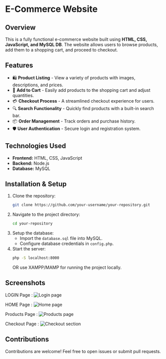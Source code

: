 # E-Commerce Website

## Overview
This is a fully functional e-commerce website built using **HTML, CSS, JavaScript, and MySQL DB**. The website allows users to browse products, add them to a shopping cart, and proceed to checkout.

## Features
- 🛍️ **Product Listing** - View a variety of products with images, descriptions, and prices.
- 🛒 **Add to Cart** - Easily add products to the shopping cart and adjust quantities.
- 💳 **Checkout Process** - A streamlined checkout experience for users.
- 🔍 **Search Functionality** - Quickly find products with a built-in search bar.
- 📦 **Order Management** - Track orders and purchase history.
- 🛡️ **User Authentication** - Secure login and registration system.

## Technologies Used
- **Frontend:** HTML, CSS, JavaScript
- **Backend:** Node.js
- **Database:** MySQL

## Installation & Setup
1. Clone the repository:
   ```bash
   git clone https://github.com/your-username/your-repository.git
   ```
2. Navigate to the project directory:
   ```bash
   cd your-repository
   ```
3. Setup the database:
   - Import the `database.sql` file into MySQL.
   - Configure database credentials in `config.php`.
4. Start the server:
   ```bash
   php -S localhost:8000
   ```
   OR use XAMPP/MAMP for running the project locally.

## Screenshots
LOGIN Page :
![Login page](https://github.com/user-attachments/assets/c9479079-f431-4634-921c-1687979c8a37)


HOME Page :
![Home page](https://github.com/user-attachments/assets/472ced17-6e47-48a7-8ff0-b94605943a63)


Products Page :
![Products page](https://github.com/user-attachments/assets/36445310-3d79-41b9-b4b4-d041af49447c)


Checkout Page :
![Checkout section](https://github.com/user-attachments/assets/70c50d2c-b416-4ce8-af8d-de06968239d6)




## Contributions
Contributions are welcome! Feel free to open issues or submit pull requests.


